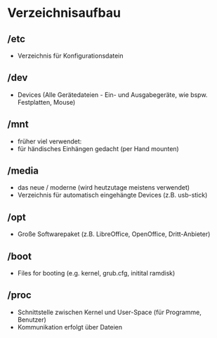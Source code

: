 # Verzeichnisaufbau 

## /etc 

  * Verzeichnis für Konfigurationsdatein 

## /dev 

  * Devices (Alle Gerätedateien - Ein- und Ausgabegeräte, wie bspw. Festplatten, Mouse) 

## /mnt 

  * früher viel verwendet: 
  * für händisches Einhängen gedacht (per Hand mounten) 
 
## /media 

  * das neue / moderne (wird heutzutage meistens verwendet) 
  * Verzeichnis für automatisch eingehängte Devices (z.B. usb-stick)

## /opt 

  * Große Softwarepaket (z.B. LibreOffice, OpenOffice, Dritt-Anbieter) 

## /boot 
 
  * Files for booting (e.g. kernel, grub.cfg, initital ramdisk)

## /proc 

  + Schnittstelle zwischen Kernel und User-Space (für Programme, Benutzer)
  + Kommunikation erfolgt über Dateien 




